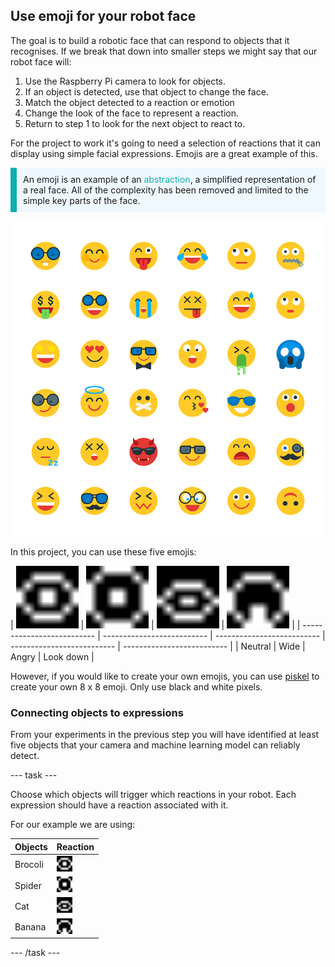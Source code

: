 ## Use emoji for your robot face

The goal is to build a robotic face that can respond to objects that it recognises. If we break that down into smaller steps we might say that our robot face will:

1. Use the Raspberry Pi camera to look for objects.
2. If an object is detected, use that object to change the face.
3. Match the object detected to a reaction or emotion
4. Change the look of the face to represent a reaction.
5. Return to step 1 to look for the next object to react to.

For the project to work it's going to need a selection of reactions that it can display using simple facial expressions. Emojis are a great example of this.

<p style="border-left: solid; border-width:10px; border-color: #0faeb0; background-color: aliceblue; padding: 10px;">An emoji is an example of an <span style="color: #0faeb0">abstraction</span>, a simplified representation of a real face. All of the complexity has been removed and limited to the simple key parts of the face.</p>

![Range of emojis](images/emojis.png)

In this project, you can use these five emojis:

| <img src="resources/neutral.png" alt="8 by 8 pixel art of a neutral face" width="100"/> | <img src="resources/wide.png" alt="8 by 8 pixel art of wide eyed face" width="100"/> | <img src="resources/angry.png" alt="8 by 8 pixel art of an angry face" width="100"/> | <img src="resources/look_down.png" alt="8 by 8 pixel art of a face looking down" width="100"/> |
| -------------------------- | -------------------------- | -------------------------- | -------------------------- | -------------------------- |
| Neutral | Wide | Angry | Look down | 



However, if you would like to create your own emojis, you can use [piskel](https://www.piskelapp.com) to create your own 8 x 8 emoji. Only use black and white pixels.


### Connecting objects to expressions

From your experiments in the previous step you will have identified at least five objects that your camera and machine learning model can reliably detect. 

--- task ---

Choose which objects will trigger which reactions in your robot. Each expression should have a reaction associated with it.

For our example we are using: 

| Objects | Reaction |
| ------- | -------- |
| Brocoli | <img src="resources/neutral.png" alt="8 by 8 pixel art of a neutral face" width="25"/>|
| Spider  | <img src="resources/wide.png" alt="8 by 8 pixel art of wide eyed face" width="25"/> |
| Cat     | <img src="resources/angry.png" alt="8 by 8 pixel art of an angry face" width="25"/>
| Banana  | <img src="resources/look_down.png" alt="8 by 8 pixel art of a face looking down" width="25"/> |

--- /task ---

